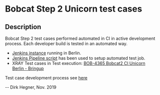 # Bobcat Step 2 Unicorn test cases

## Description

Bobcat Step 2 test cases performed automated in CI in active development process. Each developer build is tested in an automated way.

* [Jenkins instance](https://blnjenkins.gemalto.com/view/M2M_Projects/view/Bobcat_2.0/job/Bobcat2_Unicorn/) running in Berlin.
* [Jenkins Pipeline script](https://blngitlab.gemalto.com/m2m-tools/jenkins-pipelines/blob/gemalto/bobcat2/develop/ci/unicorn) has been used to setup automated test job.
* XRAY Test cases in Test execution:  [BOB-4365 Bobcat2 CI Unicorn Berlin - Bringup](https://jira.gemalto.com/browse/BOB-4365) 

Test case development process  see [here](https://confluence.gemalto.com/display/IWIKI/Unicorn+test+case+developmen+in+CI)



-- Dirk Hegner, Nov. 2019
